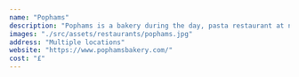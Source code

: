 ```yaml
---
name: "Pophams"
description: "Pophams is a bakery during the day, pasta restaurant at night and I can recommend it for both. At Pophams they do pastries with a twist: danishes with figs or peaces and savoury versions with rosemary, olives, cheese and the likes. Expect queues on the weekend when all of east London is out and about for brunch, but again worth the wait. "
images: "./src/assets/restaurants/pophams.jpg"
address: "Multiple locations"
website: "https://www.pophamsbakery.com/"
cost: "£"
---
```

